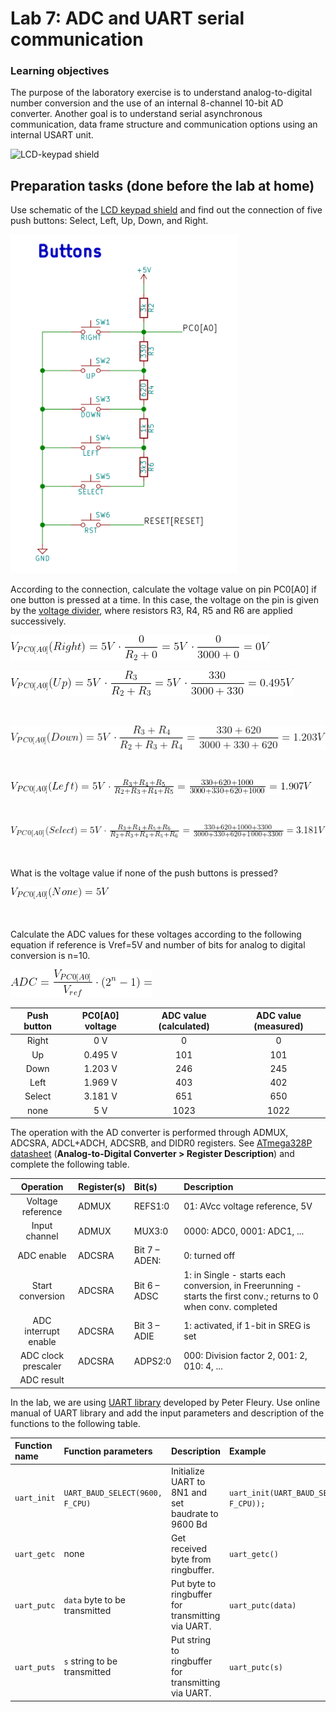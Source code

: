 # Lab 7: ADC and UART serial communication

### Learning objectives

The purpose of the laboratory exercise is to understand analog-to-digital number conversion and the use of an internal 8-channel 10-bit AD converter. Another goal is to understand serial asynchronous communication, data frame structure and communication options using an internal USART unit.

![LCD-keypad shield](Images/arduino_uno_adc.jpeg)


## Preparation tasks (done before the lab at home)

Use schematic of the [LCD keypad shield](../../Docs/arduino_shield.pdf) and find out the connection of five push buttons: Select, Left, Up, Down, and Right.

![zapojenie](Images/zapojeniebuttons.png)

According to the connection, calculate the voltage value on pin PC0[A0] if one button is pressed at a time. In this case, the voltage on the pin is given by the [voltage divider](https://www.allaboutcircuits.com/tools/voltage-divider-calculator/), where resistors R3, R4, R5 and R6 are applied successively.

![Equation: Voltage divider](Images/eq_divider1.png)

![Equation: Voltage divider](Images/eq_divider2.png)

&nbsp;

![Equation: Voltage divider](Images/eq_divider3.png)

&nbsp;

![Equation: Voltage divider](Images/eq_divider4.png)

&nbsp;

![Equation: Voltage divider](Images/eq_divider5.png)

&nbsp;

What is the voltage value if none of the push buttons is pressed?

![Equation: Voltage divider](Images/eq_divider6.png)

&nbsp;

Calculate the ADC values for these voltages according to the following equation if reference is Vref=5V and number of bits for analog to digital conversion is n=10.

![Equation: ADC conversion](Images/eq_adc.png)

   | **Push button** | **PC0[A0] voltage** | **ADC value (calculated)** | **ADC value (measured)** |
   | :-: | :-: | :-: | :-: |
   | Right  | 0&nbsp;V | 0   |  0|
   | Up     | 0.495&nbsp;V | 101 | 101 |
   | Down   | 1.203&nbsp;V | 246 | 245 |
   | Left   | 1.969&nbsp;V | 403  | 402 |
   | Select | 3.181&nbsp;V | 651 |  650 |
   | none   | 5&nbsp;V |   1023  | 1022 |
   
   
The operation with the AD converter is performed through ADMUX, ADCSRA, ADCL+ADCH, ADCSRB, and DIDR0 registers. See [ATmega328P datasheet](https://www.microchip.com/wwwproducts/en/ATmega328p) (**Analog-to-Digital Converter > Register Description**) and complete the following table.

   | **Operation** | **Register(s)** | **Bit(s)** | **Description** |
   | :-: | :-- | :-- | :-- |
   | Voltage reference | ADMUX | REFS1:0 | 01: AVcc voltage reference, 5V |
   | Input channel | ADMUX | MUX3:0 | 0000: ADC0, 0001: ADC1, ... |
   | ADC enable | ADCSRA | Bit 7 – ADEN: | 0: turned off |
   | Start conversion | ADCSRA | Bit 6 – ADSC | 1: in Single - starts each conversion, in Freerunning - starts the first conv.; returns to 0 when conv. completed |
   | ADC interrupt enable | ADCSRA | Bit 3 – ADIE | 1: activated, if 1-bit in SREG is set |
   | ADC clock prescaler | ADCSRA | ADPS2:0 | 000: Division factor 2, 001: 2, 010: 4, ...|
   | ADC result |  |  |  |


In the lab, we are using [UART library](http://www.peterfleury.epizy.com/avr-software.html) developed by Peter Fleury. Use online manual of UART library and add the input parameters and description of the functions to the following table.

   | **Function name** | **Function parameters** | **Description** | **Example** |
   | :-- | :-- | :-- | :-- |
   | `uart_init` | `UART_BAUD_SELECT(9600, F_CPU)` | Initialize UART to 8N1 and set baudrate to 9600&nbsp;Bd | `uart_init(UART_BAUD_SELECT(9600, F_CPU));` |
   | `uart_getc` | none | Get received byte from ringbuffer. | `uart_getc()` |
   | `uart_putc` | `data` byte to be transmitted | Put byte to ringbuffer for transmitting via UART. | `uart_putc(data)` |
   | `uart_puts` | `s`	string to be transmitted  | Put string to ringbuffer for transmitting via UART. | `uart_putc(s)` |
